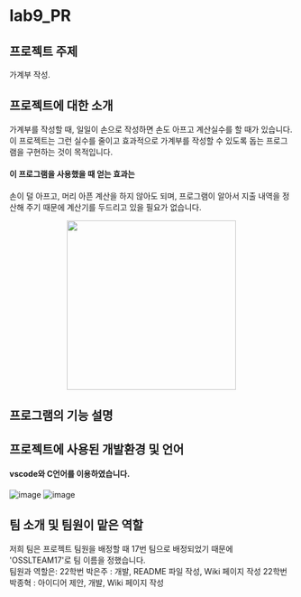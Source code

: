 # lab9_PR
## 프로젝트 주제
가계부 작성.   


## 프로젝트에 대한 소개
가계부를 작성할 때, 일일이 손으로 작성하면 손도 아프고 계산실수를 할 때가 있습니다.    
이 프로젝트는 그런 실수를 줄이고 효과적으로 가계부를 작성할 수 있도록 돕는 프로그램을 구현하는 것이 목적입니다. 

#### 이 프로그램을 사용했을 때 얻는 효과는   
손이 덜 아프고, 머리 아픈 계산을 하지 않아도 되며, 프로그램이 알아서 지출 내역을 정산해 주기 때문에 계산기를 두드리고 있을 필요가 없습니다.   

<center><img src="(https://user-images.githubusercontent.com/130718231/236451369-57d7de84-af54-4387-b6fb-3a6876b56229.png)" width="300" height="300"></center>


## 프로그램의 기능 설명 


## 프로젝트에 사용된 개발환경 및 언어
#### vscode와 C언어를 이용하였습니다. 
![image](https://user-images.githubusercontent.com/130718231/236453724-13d9f6fb-bf3c-42c1-a5d9-979a97304435.png)
![image](https://user-images.githubusercontent.com/130718231/236453858-5720957d-7ce5-4f9f-9ed6-320a020577a2.png)


## 팀 소개 및 팀원이 맡은 역할
저희 팀은 프로젝트 팀원을 배정할 때 17번 팀으로 배정되었기 때문에 'OSSLTEAM17'로 팀 이름을 정했습니다.     
팀원과 역할은: 
   22학번 박은주 : 개발, README 파일 작성, Wiki 페이지 작성
   22학번 박종혁 : 아이디어 제안, 개발, Wiki 페이지 작성
